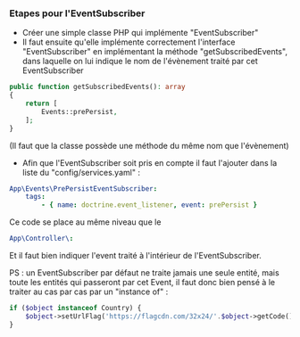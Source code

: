 ### Etapes pour l'EventSubscriber

- Créer une simple classe PHP qui implémente "EventSubscriber"
- Il faut ensuite qu'elle implémente correctement l'interface "EventSubscriber" en implémentant la méthode "getSubscribedEvents", dans laquelle on lui indique le nom de l'évènement traité par cet EventSubscriber

```php
public function getSubscribedEvents(): array
{
    return [
        Events::prePersist,
    ];
}
```

(Il faut que la classe possède une méthode du même nom que l'évènement)

- Afin que l'EventSubscriber soit pris en compte il faut l'ajouter dans la liste du "config/services.yaml" :

```yaml
App\Events\PrePersistEventSubscriber:
    tags:
        - { name: doctrine.event_listener, event: prePersist } 
```

Ce code se place au même niveau que le
```yaml
App\Controller\:
```

Et il faut bien indiquer l'event traité à l'intérieur de l'EventSubscriber.

PS : un EventSubscriber par défaut ne traite jamais une seule entité, mais toute les entités qui passeront par cet Event, il faut donc bien pensé à le traiter au cas par cas par un "instance of" :

```php
if ($object instanceof Country) {
    $object->setUrlFlag('https://flagcdn.com/32x24/'.$object->getCode().'.png');
}
```
